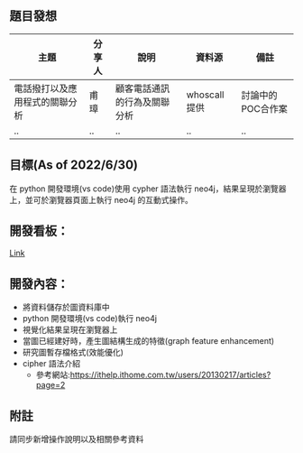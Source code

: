 ## 題目發想  
|主題|分享人|說明|資料源|備註|  
|--|--|--|--|--|  
|電話撥打以及應用程式的關聯分析|甫璋|顧客電話通訊的行為及關聯分析|whoscall提供|討論中的POC合作案|  
|..|..|..|..|..|

## 目標(As of 2022/6/30) 
在 python 開發環境(vs code)使用 cypher 語法執行 neo4j，結果呈現於瀏覽器上，並可於瀏覽器頁面上執行 neo4j 的互動式操作。

## 開發看板：
[Link](https://github.com/udothemath/ml_with_graph_algorithms/projects?type=beta)

## 開發內容：
- 將資料儲存於圖資料庫中
- python 開發環境(vs code)執行 neo4j
- 視覺化結果呈現在瀏覽器上
- 當圖已經建好時，產生圖結構生成的特徵(graph feature enhancement)
- 研究圖暫存檔格式(效能優化)
- cipher 語法介紹
    - 參考網站:https://ithelp.ithome.com.tw/users/20130217/articles?page=2

## 附註
請同步新增操作說明以及相關參考資料
